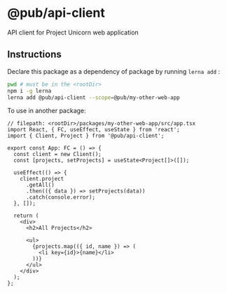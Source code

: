 # @pub/api-client

API client for Project Unicorn web application

## Instructions

Declare this package as a dependency of package by running `lerna add` :

```bash
pwd # must be in the <rootDir>
npm i -g lerna
lerna add @pub/api-client --scope=@pub/my-other-web-app
```

To use in another package:

```tsx
// filepath: <rootDir>/packages/my-other-web-app/src/app.tsx
import React, { FC, useEffect, useState } from 'react';
import { Client, Project } from '@pub/api-client';

export const App: FC = () => {
  const client = new Client();
  const [projects, setProjects] = useState<Project[]>([]);

  useEffect(() => {
    client.project
      .getAll()
      .then(({ data }) => setProjects(data))
      .catch(console.error);
  }, []);

  return (
    <div>
      <h2>All Projects</h2>

      <ul>
        {projects.map(({ id, name }) => (
          <li key={id}>{name}</li>
        ))}
      </ul>
    </div>
  );
};
```
